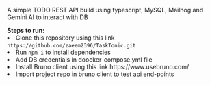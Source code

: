 <p>A simple TODO REST API build using typescript, MySQL, Mailhog and Gemini AI to interact with DB</p>
<b>Steps to run:</b>
<li>Clone this repository using this link <code>https://github.com/zaeem2396/TaskTonic.git</code></li>
<li>Run <code>npm i</code> to install dependencies</li>
<li>Add DB credentials in doocker-compose.yml file</li>
<li>Install Bruno client using this link https://www.usebruno.com/</li>
<li>Import project repo in bruno client to test api end-points</li>
